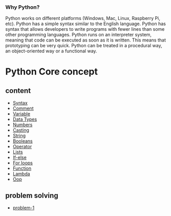 ### Why Python?
Python works on different platforms (Windows, Mac, Linux, Raspberry Pi, etc).
Python has a simple syntax similar to the English language.
Python has syntax that allows developers to write programs with fewer lines than some other programming languages.
Python runs on an interpreter system, meaning that code can be executed as soon as it is written. This means that prototyping can be very quick.
Python can be treated in a procedural way, an object-oriented way or a functional way.

# Python Core concept 

## content
- [Syntax](pythonProject/main.py)
- [Comment](pythonProject/main.py)
- [Variable](pythonProject/main.py)
- [Data Types](pythonProject/dataTypes.py)
- [Numbers](pythonProject/number.py)
- [Casting](pythonProject/modifyString.py)
- [String](pythonProject/StringMathod.py)
- [Booleans](pythonProject/dataTypes.py)
- [Operator](pythonProject/oprator.py)
- [Lists](pythonProject/List.py)
- [If-else](pythonProject/IfElse.py)
- [For loops](pythonProject/List.py)
- [Function](pythonProject/Function.py)
- [Lambda](pythonProject/Lamda.py)
- [Oop](pythonProject/Oop.py)

## problem solving

- [problem-1](pythonProject/Problem1.py)

